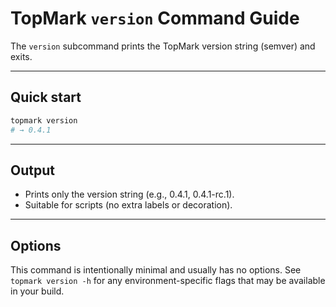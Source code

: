 <!--
topmark:header:start

  project      : TopMark
  file         : version.md
  file_relpath : docs/usage/commands/version.md
  license      : MIT
  copyright    : (c) 2025 Olivier Biot

topmark:header:end
-->

# TopMark `version` Command Guide

The `version` subcommand prints the TopMark version string (semver) and exits.

______________________________________________________________________

## Quick start

```bash
topmark version
# → 0.4.1
```

______________________________________________________________________

## Output

- Prints only the version string (e.g., 0.4.1, 0.4.1-rc.1).
- Suitable for scripts (no extra labels or decoration).

______________________________________________________________________

## Options

This command is intentionally minimal and usually has no options. See `topmark version -h` for
any environment-specific flags that may be available in your build.
